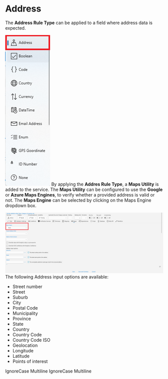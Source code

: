 # Address

The **Address Rule Type** can be applied to a field where address data is expected.

![](../assets/image%20%28146%29.png)
By applying the **Addres Rule Type**, a **Maps Utility** is added to the service. The **Maps Utility** can be configured to use the **Google** or **Azure Maps Engines**, to verify whether a provided address is valid or not. The **Maps Engine** can be selected by clicking on the Maps Engine dropdown box.

![](../assets/image%20%28162%29.png)
The following Address input options are available:

* Street number
* Street
* Suburb
* City
* Postal Code
* Municipality
* Province
* State
* Country
* Country Code
* Country Code ISO
* Geolocation
* Longitude
* Latitude
* Points of interest

 IgnoreCase Multiline IgnoreCase Multiline

